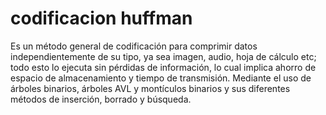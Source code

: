 # codificacion huffman
Es un método general de codificación para comprimir datos independientemente de su tipo, ya sea imagen, audio, hoja de cálculo etc; todo esto lo ejecuta sin pérdidas de información, lo cual implica ahorro de espacio de almacenamiento y tiempo de transmisión. Mediante el uso de árboles binarios, árboles AVL y montículos binarios y sus diferentes métodos de inserción, borrado y búsqueda.

